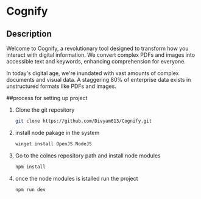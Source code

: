 # Cognify

## Description
Welcome to Cognify, a revolutionary tool designed to transform how you interact with digital information. We convert complex PDFs and images into accessible text and keywords, enhancing comprehension for everyone.

In today's digital age, we're inundated with vast amounts of complex documents and visual data. A staggering 80% of enterprise data exists in unstructured formats like PDFs and images.


##process for setting up project
1. Clone the git repository
    ```bash
    git clone https://github.com/Divyam613/Cognify.git
    ```
2. install node pakage in the system
    ```bash
    winget install OpenJS.NodeJS
    ```
3. Go to the colnes repository path and install node modules 
    ```bash
    npm install
    ```
4. once the node modules is istalled run the project
    ```bash
    npm run dev
    ```
